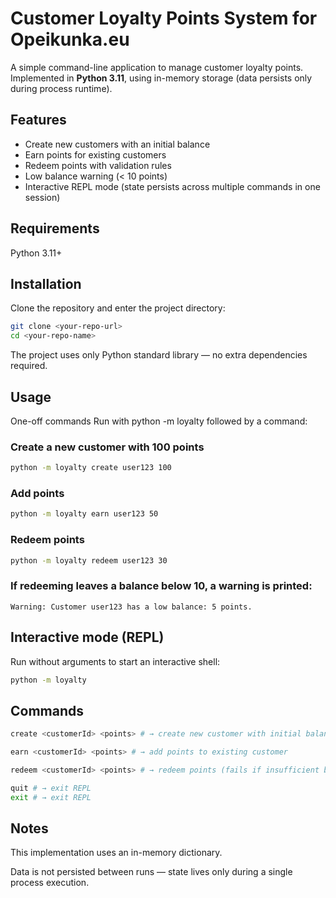 # Customer Loyalty Points System for Opeikunka.eu

A simple command-line application to manage customer loyalty points.  
Implemented in **Python 3.11**, using in-memory storage (data persists only during process runtime).

## Features
- Create new customers with an initial balance
- Earn points for existing customers
- Redeem points with validation rules
- Low balance warning (< 10 points)
- Interactive REPL mode (state persists across multiple commands in one session)

## Requirements

Python 3.11+
## Installation
Clone the repository and enter the project directory:

```bash
git clone <your-repo-url>
cd <your-repo-name>
```

The project uses only Python standard library — no extra dependencies required.

## Usage
One-off commands
Run with python -m loyalty followed by a command:

### Create a new customer with 100 points
```bash
python -m loyalty create user123 100
```

### Add points
```bash
python -m loyalty earn user123 50
```

### Redeem points
```bash
python -m loyalty redeem user123 30
```
### If redeeming leaves a balance below 10, a warning is printed:
`Warning: Customer user123 has a low balance: 5 points.`


## Interactive mode (REPL)

Run without arguments to start an interactive shell:

```bash
python -m loyalty
```

## Commands

```bash
create <customerId> <points> # → create new customer with initial balance
```
```bash
earn <customerId> <points> # → add points to existing customer
```
```bash
redeem <customerId> <points> # → redeem points (fails if insufficient balance)
```

```bash
quit # → exit REPL
exit # → exit REPL
```

## Notes

This implementation uses an in-memory dictionary.

Data is not persisted between runs — state lives only during a single process execution.

